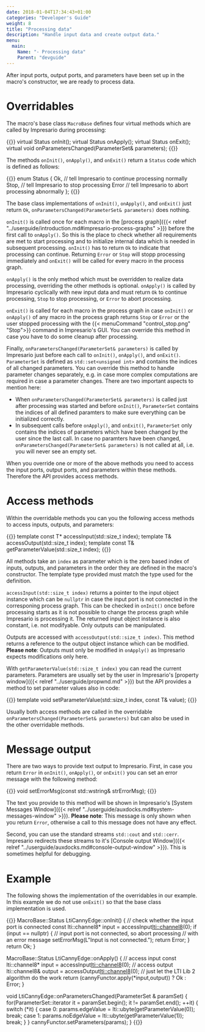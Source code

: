 ```yaml
---
date: 2018-01-04T17:34:43+01:00
categories: "Developer's Guide"
weight: 8
title: "Processing data"
description: "Handle input data and create output data."
menu: 
  main:
    Name: "- Processing data"
    Parent: "devguide"
---
```


After input ports, output ports, and parameters have been set up in the macro's constructor, 
we are ready to process data. 

# Overridables
The macro's base class `MacroBase` defines four virtual methods 
which are called by Impresario during processing:

{{<highlight cpp>}}
virtual Status onInit();
virtual Status onApply();
virtual Status onExit();
virtual void onParametersChanged(ParameterSet& parameters);
{{</highlight>}}

The methods `onInit()`, `onApply()`, and `onExit()` return a `Status` code which is defined 
as follows:

{{<highlight cpp>}}
enum Status {
  Ok,   // tell Impresario to continue processing normally
  Stop, // tell Impresario to stop processing
  Error // tell Impresario to abort processing abnormally
};
{{</highlight>}}

The base class implementations of `onInit()`, `onApply()`, and `onExit()` just return `Ok`, 
`onParametersChanged(ParameterSet& parameters)` does nothing. 

`onInit()` is called once for each macro in the [process graph]({{< relref "../userguide/introduction.md#impresario-process-graphs" >}}) 
before the first call to `onApply()`. So this is the place to check whether all requirements are
met to start processing and to initialize internal data which is needed in subsequent processing. 
`onInit()` has to return `Ok` to indicate that processing can continue. Returning `Error` or `Stop` 
will stopp processing immediately and `onExit()` will be called for every macro in the process graph.

`onApply()` is the only method which must be overridden to realize data processing, overriding the other methods 
is optional. `onApply()` is called by Impresario cyclically with new input data and must return `Ok` to continue
processing, `Stop` to stop processing, or `Error` to abort processing.

`onExit()` is called for each macro in the process graph in case `onInit()` or `onApply()` of any macro in the 
process graph returns `Stop` or `Error` or the user stopped processing with the {{< menuCommand "control_stop.png" "Stop">}} 
command in Impresario's GUI. You can override this method in case you have to do some cleanup after processing.

Finally, `onParametersChanged(ParameterSet& parameters)` is called by Impresario just before each call to `onInit()`, 
`onApply()`, and `onExit()`. `ParameterSet` is defined as `std::set<unsigned int>` and contains the indices of all 
changed parameters. You can override this method to handle parameter changes separately, e.g. in case more complex computations
are required in case a parameter changes. There are two important aspects to mention here:

* When `onParametersChanged(ParameterSet& parameters)` is called just after processing was started and before `onInit()`,
  `ParameterSet` contains the indices of all defined paramters to make sure everything can be initialized correctly.
* In subsequent calls before `onApply()`, and `onExit()`, `ParameterSet` only contains the indices of parameters which
  have been changed by the user since the last call. In case no paramters have been changed, `onParametersChanged(ParameterSet& parameters)`
  is not called at all, i.e. you will never see an empty set.

When you override one or more of the above methods you need to access the input ports, output ports, and parameters within
these methods. Therefore the API provides access methods.

# Access methods
Within the overridable methods you can you the following access methods to access inputs, outputs, and parameters:

{{<highlight cpp>}}
template<typename T>
const T* accessInput(std::size_t index);
template<typename T>
T& accessOutput(std::size_t index);
template<typename T>
const T& getParameterValue(std::size_t index);
{{</highlight>}}

All methods take an `index` as parameter which is the zero based index of inputs, outputs, and parameters in the order they
are defined in the macro's constructor. The template type provided must match the type used for the definition.

`accessInput(std::size_t index)` returns a pointer to the input object instance which can be `nullptr` in case the input port
is not connected in the corresponing process graph. This can be checked in `onInit()` once before processing starts as it is
not possible to change the process graph while Impresario is processing it. The returned input object instance is also constant,
i.e. not modifyable. Only outputs can be manipulated.

Outputs are accessed with `accessOutput(std::size_t index)`. This method returns a reference to the output object instance which
can be modified. **Please note**: Outputs must only be modified in `onApply()` as Impresario expects modifications only here.

With `getParameterValue(std::size_t index)` you can read the current parameters. Parameters are usually set by the user in
Impresario's [property window]({{< relref "../userguide/propwnd.md" >}}) but the API provides a method to set parameter 
values also in code:

{{<highlight cpp>}}
template<typename T>
void setParameterValue(std::size_t index, const T& value);
{{</highlight>}}

Usually both access methods are called in the overridable `onParametersChanged(ParameterSet& parameters)` but can also be used
in the other overridable methods.

# Message output
There are two ways to provide text output to Impresario. First, in case you return `Error` in `onInit()`, `onApply()`, or `onExit()`
you can set an error message with the following method:

{{<highlight cpp>}}
void setErrorMsg(const std::wstring& strErrorMsg);
{{</highlight>}}

The text you provide to this method will be shown in Impresario's 
[System Messages Window]({{< relref "../userguide/auxdocks.md#system-messages-window" >}}). **Please note**: This message is only shown
when you return `Error`, otherwise a call to this message does not have any effect.

Second, you can use the standard streams `std::cout` and `std::cerr`. Impresario redirects these streams to it's 
[Console output Window]({{< relref "../userguide/auxdocks.md#console-output-window" >}}). This is sometimes helpful for debugging.

# Example
The following shows the implementation of the overridables in our example. In this example we do not use `onExit()` so that the
base class implementation is used.

{{<highlight cpp>}}
MacroBase::Status LtiCannyEdge::onInit() {
  // check whether the input port is connected
  const lti::channel8* input = accessInput<lti::channel8>(0);
  if (input == nullptr) {
    // input port is not connected, so abort processing
	// with an error message
    setErrorMsg(L"Input is not connected.");
    return Error;
  }
  return Ok;
}

MacroBase::Status LtiCannyEdge::onApply() {
  // access input
  const lti::channel8* input = accessInput<lti::channel8>(0);
  // access output
  lti::channel8& output = accessOutput<lti::channel8>(0);
  // just let the LTI Lib 2 algorithm do the work
  return (cannyFunctor.apply(*input,output)) ? Ok : Error;
}

void LtiCannyEdge::onParametersChanged(ParameterSet & paramSet) {
  for(ParameterSet::iterator it = paramSet.begin(); 
      it != paramSet.end(); ++it) {
    switch (*it) {
      case 0:
        params.edgeValue = lti::ubyte(getParameterValue<int>(0));
        break;
      case 1:
        params.noEdgeValue = lti::ubyte(getParameterValue<int>(1));
        break;
    }
  }
  cannyFunctor.setParameters(params);
}
{{</highlight>}}
